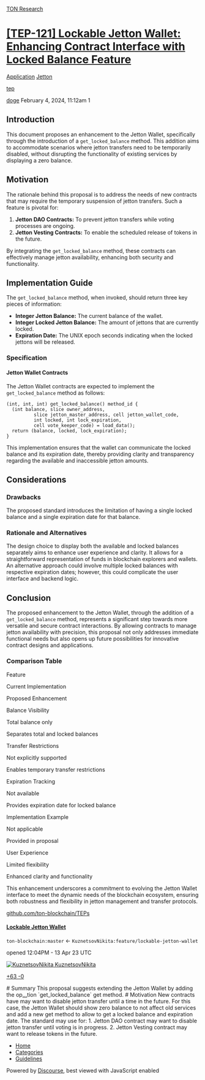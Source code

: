[TON Research](/)

# [\[TEP-121\] Lockable Jetton Wallet: Enhancing Contract Interface with Locked Balance Feature](/t/tep-121-lockable-jetton-wallet-enhancing-contract-interface-with-locked-balance-feature/182)

[Application](/c/application/jetton/26)  [Jetton](/c/application/jetton/26) 

[tep](https://tonresear.ch/tag/tep)

    

[doge](https://tonresear.ch/u/doge)  February 4, 2024, 11:12am  1

## [](#introduction-1)Introduction

This document proposes an enhancement to the Jetton Wallet, specifically through the introduction of a `get_locked_balance` method. This addition aims to accommodate scenarios where jetton transfers need to be temporarily disabled, without disrupting the functionality of existing services by displaying a zero balance.

## [](#motivation-2)Motivation

The rationale behind this proposal is to address the needs of new contracts that may require the temporary suspension of jetton transfers. Such a feature is pivotal for:

1.  **Jetton DAO Contracts:** To prevent jetton transfers while voting processes are ongoing.
2.  **Jetton Vesting Contracts:** To enable the scheduled release of tokens in the future.

By integrating the `get_locked_balance` method, these contracts can effectively manage jetton availability, enhancing both security and functionality.

## [](#implementation-guide-3)Implementation Guide

The `get_locked_balance` method, when invoked, should return three key pieces of information:

*   **Integer Jetton Balance:** The current balance of the wallet.
*   **Integer Locked Jetton Balance:** The amount of jettons that are currently locked.
*   **Expiration Date:** The UNIX epoch seconds indicating when the locked jettons will be released.

### [](#specification-4)Specification

#### [](#jetton-wallet-contracts-5)Jetton Wallet Contracts

The Jetton Wallet contracts are expected to implement the `get_locked_balance` method as follows:

```
(int, int, int) get_locked_balance() method_id {
  (int balance, slice owner_address,
          slice jetton_master_address, cell jetton_wallet_code,
          int locked, int lock_expiration,
          cell vote_keeper_code) = load_data();
  return (balance, locked, lock_expiration);
}
```

This implementation ensures that the wallet can communicate the locked balance and its expiration date, thereby providing clarity and transparency regarding the available and inaccessible jetton amounts.

## [](#considerations-6)Considerations

### [](#drawbacks-7)Drawbacks

The proposed standard introduces the limitation of having a single locked balance and a single expiration date for that balance.

### [](#rationale-and-alternatives-8)Rationale and Alternatives

The design choice to display both the available and locked balances separately aims to enhance user experience and clarity. It allows for a straightforward representation of funds in blockchain explorers and wallets. An alternative approach could involve multiple locked balances with respective expiration dates; however, this could complicate the user interface and backend logic.

## [](#conclusion-9)Conclusion

The proposed enhancement to the Jetton Wallet, through the addition of a `get_locked_balance` method, represents a significant step towards more versatile and secure contract interactions. By allowing contracts to manage jetton availability with precision, this proposal not only addresses immediate functional needs but also opens up future possibilities for innovative contract designs and applications.

### [](#comparison-table-10)Comparison Table

Feature

Current Implementation

Proposed Enhancement

Balance Visibility

Total balance only

Separates total and locked balances

Transfer Restrictions

Not explicitly supported

Enables temporary transfer restrictions

Expiration Tracking

Not available

Provides expiration date for locked balance

Implementation Example

Not applicable

Provided in proposal

User Experience

Limited flexibility

Enhanced clarity and functionality

This enhancement underscores a commitment to evolving the Jetton Wallet interface to meet the dynamic needs of the blockchain ecosystem, ensuring both robustness and flexibility in jetton management and transfer protocols.

[github.com/ton-blockchain/TEPs](https://github.com/ton-blockchain/TEPs/pull/121)

#### [Lockable Jetton Wallet](https://github.com/ton-blockchain/TEPs/pull/121)

`ton-blockchain:master` ← `KuznetsovNikita:feature/lockable-jetton-wallet`

opened 12:04PM - 13 Apr 23 UTC

 [![KuznetsovNikita](https://tonresear.ch/uploads/default/original/1X/07260dff4078c9336d580517867bf9e74814b566.png) KuznetsovNikita](https://github.com/KuznetsovNikita)

[+63 \-0](https://github.com/ton-blockchain/TEPs/pull/121/files)

\# Summary This proposal suggests extending the Jetton Wallet by adding the op[…](https://github.com/ton-blockchain/TEPs/pull/121)tion \`get\_locked\_balance\` get method. # Motivation New contracts have may want to disable jetton transfer until a time in the future. For this case, the Jetton Wallet should show zero balance to not affect old services and add a new get method to allow to get a locked balance and expiration date. The standard may use for: 1. Jetton DAO contract may want to disable jetton transfer until voting is in progress. 2. Jetton Vesting contract may want to release tokens in the future.

 

*   [Home](/)
*   [Categories](/categories)
*   [Guidelines](/guidelines)

Powered by [Discourse](https://www.discourse.org), best viewed with JavaScript enabled